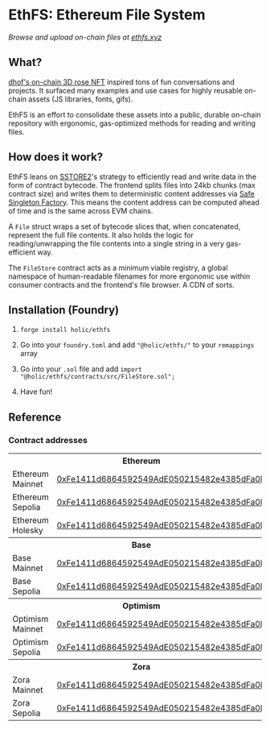 # EthFS: Ethereum File System

_Browse and upload on-chain files at [ethfs.xyz](https://ethfs.xyz)_

## What?

[dhof's on-chain 3D rose NFT](https://twitter.com/dhof/status/1569750046106873857) inspired tons of fun conversations and projects. It surfaced many examples and use cases for highly reusable on-chain assets (JS libraries, fonts, gifs).

EthFS is an effort to consolidate these assets into a public, durable on-chain repository with ergonomic, gas-optimized methods for reading and writing files.

## How does it work?

EthFS leans on [SSTORE2](https://github.com/0xsequence/sstore2)'s strategy to efficiently read and write data in the form of contract bytecode. The frontend splits files into 24kb chunks (max contract size) and writes them to deterministic content addresses via [Safe Singleton Factory](https://github.com/safe-global/safe-singleton-factory). This means the content address can be computed ahead of time and is the same across EVM chains.

A `File` struct wraps a set of bytecode slices that, when concatenated, represent the full file contents. It also holds the logic for reading/unwrapping the file contents into a single string in a very gas-efficient way.

The `FileStore` contract acts as a minimum viable registry, a global namespace of human-readable filenames for more ergonomic use within consumer contracts and the frontend's file browser. A CDN of sorts.

## Installation (Foundry)

1. `forge install holic/ethfs`

2. Go into your `foundry.toml` and add `"@holic/ethfs/"` to your `remappings` array

3. Go into your `.sol` file and add `import "@holic/ethfs/contracts/src/FileStore.sol";`

4. Have fun!

## Reference

### Contract addresses

<table>
  <tbody>
    <tr>
      <th colspan="2">Ethereum</th>
    </tr>
    <tr>
      <td>Ethereum Mainnet</td>
      <td><a href="https://etherscan.io/address/0xFe1411d6864592549AdE050215482e4385dFa0FB">0xFe1411d6864592549AdE050215482e4385dFa0FB</a></td>
    </tr>
    <tr>
      <td>Ethereum Sepolia</td>
      <td><a href="https://sepolia.etherscan.io/address/0xFe1411d6864592549AdE050215482e4385dFa0FB">0xFe1411d6864592549AdE050215482e4385dFa0FB</a></td>
    </tr>
    <tr>
      <td>Ethereum Holesky</td>
      <td><a href="https://holesky.etherscan.io/address/0xFe1411d6864592549AdE050215482e4385dFa0FB">0xFe1411d6864592549AdE050215482e4385dFa0FB</a></td>
    </tr>
    <tr>
      <th colspan="2">Base</th>
    </tr>
    <tr>
      <td>Base Mainnet</td>
      <td><a href="https://basescan.org/address/0xFe1411d6864592549AdE050215482e4385dFa0FB">0xFe1411d6864592549AdE050215482e4385dFa0FB</a></td>
    </tr>
    <tr>
      <td>Base Sepolia</td>
      <td><a href="https://sepolia.basescan.org/address/0xFe1411d6864592549AdE050215482e4385dFa0FB">0xFe1411d6864592549AdE050215482e4385dFa0FB</a></td>
    </tr>
    <tr>
      <th colspan="2">Optimism</th>
    </tr>
    <tr>
      <td>Optimism Mainnet</td>
      <td><a href="https://optimistic.etherscan.io/address/0xFe1411d6864592549AdE050215482e4385dFa0FB">0xFe1411d6864592549AdE050215482e4385dFa0FB</a></td>
    </tr>
    <tr>
      <td>Optimism Sepolia</td>
      <td><a href="https://sepolia-optimism.etherscan.io/address/0xFe1411d6864592549AdE050215482e4385dFa0FB">0xFe1411d6864592549AdE050215482e4385dFa0FB</a></td>
    </tr>
    <tr>
      <th colspan="2">Zora</th>
    </tr>
    <tr>
      <td>Zora Mainnet</td>
      <td><a href="https://explorer.zora.energy/address/0xFe1411d6864592549AdE050215482e4385dFa0FB">0xFe1411d6864592549AdE050215482e4385dFa0FB</a></td>
    </tr>
    <tr>
      <td>Zora Sepolia</td>
      <td><a href="https://sepolia.explorer.zora.energy/address/0xFe1411d6864592549AdE050215482e4385dFa0FB">0xFe1411d6864592549AdE050215482e4385dFa0FB</a></td>
    </tr>
  </tbody>
</table>
